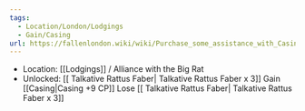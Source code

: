 ```yaml
---
tags:
  - Location/London/Lodgings
  - Gain/Casing
url: https://fallenlondon.wiki/wiki/Purchase_some_assistance_with_Casing...
---
```

- Location: [[Lodgings]] / Alliance with the Big Rat
- Unlocked: [[ Talkative Rattus Faber| Talkative Rattus Faber x 3]]
	Gain [[Casing|Casing +9 CP]]
	Lose [[ Talkative Rattus Faber| Talkative Rattus Faber x 3]]